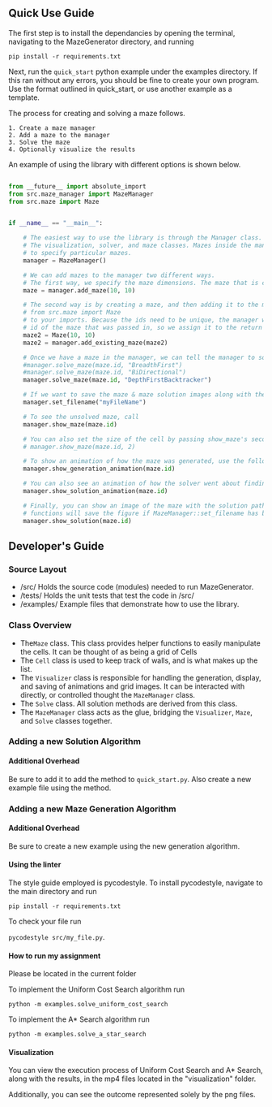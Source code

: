 ## Quick Use Guide
The first step is to install the dependancies by opening the terminal, navigating to 
the MazeGenerator directory, and running

`pip install -r requirements.txt`

Next, run the `quick_start` python example under the examples directory. If this ran without any errors,
you should be fine to create your own program. Use the format outlined in quick_start, or use
another example as a template.

The process for creating and solving a maze follows.

    1. Create a maze manager
    2. Add a maze to the manager
    3. Solve the maze
    4. Optionally visualize the results


An example of using the library with different options is shown below.


```python

from __future__ import absolute_import
from src.maze_manager import MazeManager
from src.maze import Maze


if __name__ == "__main__":

    # The easiest way to use the library is through the Manager class. It acts as the glue between
    # The visualization, solver, and maze classes. Mazes inside the manager have unique ids that we use
    # to specify particular mazes.
    manager = MazeManager()

    # We can add mazes to the manager two different ways.
    # The first way, we specify the maze dimensions. The maze that is created gets returned back to you.
    maze = manager.add_maze(10, 10)

    # The second way is by creating a maze, and then adding it to the manager. Doing this will require you to add
    # from src.maze import Maze
    # to your imports. Because the ids need to be unique, the manager will ensure this happens. It may change the
    # id of the maze that was passed in, so we assign it to the return value to make sure we're using the updated maze.
    maze2 = Maze(10, 10)
    maze2 = manager.add_existing_maze(maze2)

    # Once we have a maze in the manager, we can tell the manager to solve it with a particular algorithm.
    #manager.solve_maze(maze.id, "BreadthFirst")
    #manager.solve_maze(maze.id, "BiDirectional")
    manager.solve_maze(maze.id, "DepthFirstBacktracker")

    # If we want to save the maze & maze solution images along with their animations, we need to let the manager know.
    manager.set_filename("myFileName")

    # To see the unsolved maze, call
    manager.show_maze(maze.id)

    # You can also set the size of the cell by passing show_maze's second argument. The default is 1.
    # manager.show_maze(maze.id, 2)

    # To show an animation of how the maze was generated, use the following line
    manager.show_generation_animation(maze.id)

    # You can also see an animation of how the solver went about finding the end
    manager.show_solution_animation(maze.id)

    # Finally, you can show an image of the maze with the solution path overlaid. All of these display
    # functions will save the figure if MazeManager::set_filename has been set.
    manager.show_solution(maze.id)
```




## Developer's Guide

### Source Layout
* /src/   Holds the source code (modules) needed to run MazeGenerator.
* /tests/ Holds the unit tests that test the code in /src/
* /examples/ Example files that demonstrate how to use the library. 


### Class Overview
* The`Maze` class. This class provides helper functions to easily manipulate the cells. It can be thought of as being a grid of Cells
* The `Cell` class is used to keep track of walls, and is what makes up the list.
* The `Visualizer` class is responsible for handling the generation, display, and saving of animations and grid images. It can be interacted with directly, or controlled thought the `MazeManager` class.
* The `Solve` class. All solution methods are derived from this class. 
* The `MazeManager` class acts as the glue, bridging the `Visualizer`, `Maze`, and `Solve` classes together.


### Adding a new Solution Algorithm

#### Additional Overhead

Be sure to add it to add the method to `quick_start.py`. Also create a new example file using the method.

### Adding a new Maze Generation Algorithm

#### Additional Overhead

Be sure to create a new example using the new generation algorithm.

#### Using the linter

The style guide employed is pycodestyle. To install pycodestyle, navigate to the main directory and run
 
`pip install -r requirements.txt`

To check your file run
 
`pycodestyle src/my_file.py`.

#### How to run my assignment

Please be located in the current folder

To implement the Uniform Cost Search algorithm run

`python -m examples.solve_uniform_cost_search`

To implement the A* Search algorithm run

`python -m examples.solve_a_star_search`

#### Visualization

You can view the execution process of Uniform Cost Search and A* Search, along with the results, in the mp4 files located in the "visualization" folder. 

Additionally, you can see the outcome represented solely by the png files.
